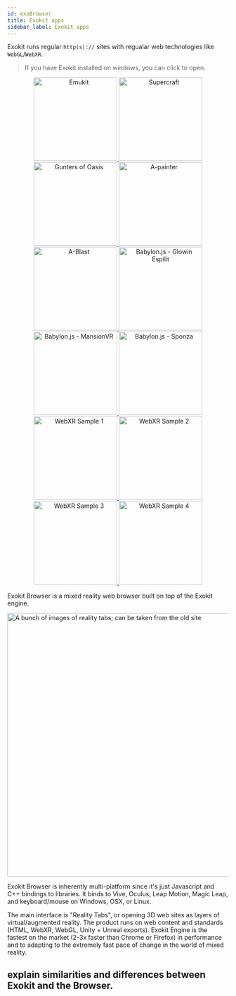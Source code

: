 ```yaml
---
id: exoBrowser
title: Exokit apps
sidebar_label: Exokit apps
---
```


Exokit runs regular `http(s)://` sites with regualar web technologies like `WebGL`/`WebXR`.

> If you have Exokit installed on windows, you can click to open.

<p align="center">
  <a href="exokit:https://emukit.webmr.io/">
    <img src="https://cdn.rawgit.com/webmixedreality/webmr-docs/6da27ae/website/static/img/emukit.png" width=190 height=190 alt="Emukit"/>
  </a>
  <a href="exokit:https://supermedium.com/craft">
     <img src="https://cdn.rawgit.com/webmixedreality/webmr-docs/6da27ae/website/static/img/supercraft.png" width=190 height=190 alt="Supercraft"/>
  </a>
  <a href="exokit:https://supermedium.com/gunters-of-oasis">
    <img src="https://cdn.rawgit.com/webmixedreality/webmr-docs/6da27ae/website/static/img/gunters.png" width=190 height=190 alt="Gunters of Oasis"/>
   </a>
  <a href="exokit:https://aframe.io/a-painter">
    <img src="https://cdn.rawgit.com/webmixedreality/webmr-docs/6da27ae/website/static/img/a-painter.png" width=190 height=190 alt="A-painter"/>
  </a>
  <a href="exokit:https://aframe.io/a-blast">
    <img src="https://cdn.rawgit.com/webmixedreality/webmr-docs/6da27ae/website/static/img/a-blast.png" width=190 height=190 alt="A-Blast"/>
  </a>
  <a href="exokit:https://www.babylonjs.com/demos/glowingespilit/">
    <img src="https://cdn.rawgit.com/webmixedreality/webmr-docs/6da27ae/website/static/img/babylonjs1.png" width=190 height=190 alt="Babylon.js - Glowin Espilit"/>
  </a>
  <a href="exokit:https://www.babylonjs.com/demos/mansionvr/">
    <img src="https://cdn.rawgit.com/webmixedreality/webmr-docs/6da27ae/website/static/img/babylonjs2.png" width=190 height=190 alt="Babylon.js - MansionVR"/>
  </a>
  <a href="exokit:https://www.babylonjs.com/demos/sponza/">
    <img src="https://cdn.rawgit.com/webmixedreality/webmr-docs/6da27ae/website/static/img/babylonjs3.png" width=190 height=190 alt="Babylon.js - Sponza"/>
  </a>
  <a href="exokit:https://immersive-web.github.io/webxr-samples/fallback-rendering.html">
    <img src="https://cdn.rawgit.com/webmixedreality/webmr-docs/6da27ae/website/static/img/webxr-samples1.png" width=190 height=190 alt="WebXR Sample 1"/>
  </a>
  <a href="exokit:https://immersive-web.github.io/webxr-samples/input-selection.html">
    <img src="https://cdn.rawgit.com/webmixedreality/webmr-docs/6da27ae/website/static/img/webxr-samples2.png" width=190 height=190 alt="WebXR Sample 2"/>
  </a>
  <a href="exokit:https://immersive-web.github.io/webxr-samples/positional-audio.html">
    <img src="https://cdn.rawgit.com/webmixedreality/webmr-docs/6da27ae/website/static/img/webxr-samples3.png" width=190 height=190 alt="WebXR Sample 3"/>
  </a>
  <a href="exokit:https://immersive-web.github.io/webxr-samples/input-tracking.html">
    <img src="https://cdn.rawgit.com/webmixedreality/webmr-docs/6da27ae/website/static/img/webxr-samples4.png" width=190 height=190 alt="WebXR Sample 4"/>
  </a>
</p>

Exokit Browser is a mixed reality web browser built on top of the Exokit engine.

<img src="https://cdn.rawgit.com/webmixedreality/webmr-docs/media-upload/website/static/media/exokitmediacopy/Reality-tabs.jpg" width=600, height=auto alt="A bunch of images of reality tabs; can be taken from the old site"/>

Exokit Browser is inherently multi-platform since it's just Javascript and C++ bindings to libraries. It binds to Vive, Oculus, Leap Motion, Magic Leap, and keyboard/mouse on Windows, OSX, or Linux.
  
 The main interface is "Reality Tabs", or opening 3D web sites as layers of virtual/augmented reality. The product runs on web content and standards (HTML, WebXR, WebGL, Unity + Unreal exports). Exokit Engine is the fastest on the market (2-3x faster than Chrome or Firefox) in performance and to adapting to the extremely fast pace of change in the world of mixed reality.  

## explain similarities and differences between Exokit and the Browser.
